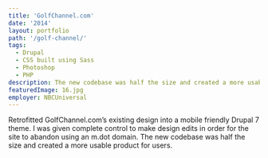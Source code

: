 ```yaml
---
title: 'GolfChannel.com'
date: '2014'
layout: portfolio
path: '/golf-channel/'
tags:
  - Drupal
  - CSS built using Sass
  - Photoshop
  - PHP
description: The new codebase was half the size and created a more usable product for users.
featuredImage: 16.jpg
employer: NBCUniversal
---
```


Retrofitted GolfChannel.com’s existing design into a mobile friendly Drupal 7 theme. I was given complete control to make design edits in order for the site to abandon using an m.dot domain. The new codebase was half the size and created a more usable product for users.
